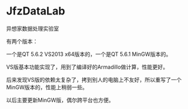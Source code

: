 # JfzDataLab
异想家数据处理实验室

有两个版本：

一个是QT 5.6.2 VS2013 x64版本的，一个是QT 5.6.1 MinGW版本的。

VS版基本功能实现了，用到了编译好的Armadillo做计算，性能更好。

后来发现VS版的依赖太复杂了，拷到别人的电脑上不友好，所以重写了一个MinGW版本的，性能上稍弱一些。

以后主要更新MinGW版，偶尔跨平台也方便。